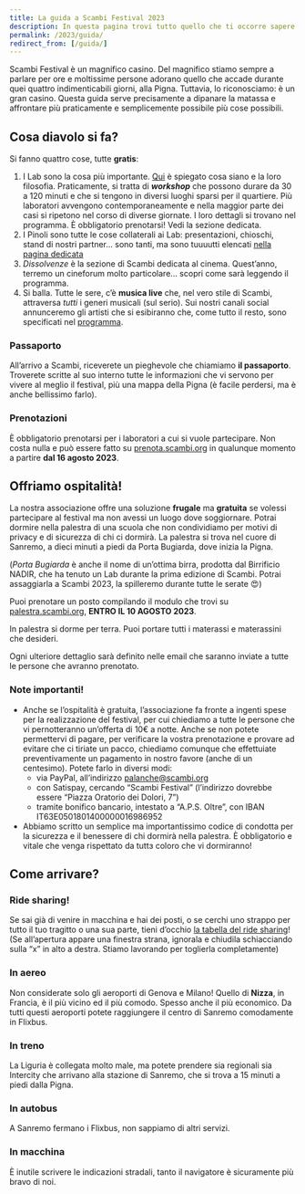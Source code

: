 ```yaml
---
title: La guida a Scambi Festival 2023
description: In questa pagina trovi tutto quello che ti occorre sapere per partecipare alla terza edizione di Scambi Festival!
permalink: /2023/guida/
redirect_from: [/guida/]
---
```

Scambi Festival è un magnifico casino. Del magnifico stiamo sempre a parlare per ore e moltissime persone adorano quello che accade durante quei quattro indimenticabili giorni, alla Pigna. Tuttavia, lo riconosciamo: è un gran casino. Questa guida serve precisamente a dipanare la matassa e affrontare più praticamente e semplicemente possibile più cose possibili.

## Cosa diavolo si fa?

Si fanno quattro cose, tutte **gratis**:

1. I Lab sono la cosa più importante. [Qui](/lab) è spiegato cosa siano e la loro filosofia. Praticamente, si tratta di ***workshop*** che possono durare da 30 a 120 minuti e che si tengono in diversi luoghi sparsi per il quartiere. Più laboratori avvengono contemporaneamente e nella maggior parte dei casi si ripetono nel corso di diverse giornate. I loro dettagli si trovano nel programma. È obbligatorio prenotarsi! Vedi la sezione dedicata.
2. I Pinoli sono tutte le cose collaterali ai Lab: presentazioni, chioschi, stand di nostri partner… sono tanti, ma sono tuuuutti elencati [nella pagina dedicata](https://scambi.org/pinoli)
3. *Dissolvenze* è la sezione di Scambi dedicata al cinema. Quest’anno, terremo un cineforum molto particolare… scopri come sarà leggendo il programma.
4. Si balla. Tutte le sere, c’è **musica live** che, nel vero stile di Scambi, attraversa *tutti* i generi musicali (sul serio). Sui nostri canali social annunceremo gli artisti che si esibiranno che, come tutto il resto, sono specificati nel [programma](https://scambi.org/programma).

### Passaporto

All’arrivo a Scambi, riceverete un pieghevole che chiamiamo **il passaporto**. Troverete scritte al suo interno tutte le informazioni che vi servono per vivere al meglio il festival, più una mappa della Pigna (è facile perdersi, ma è anche bellissimo farlo).

### Prenotazioni

È obbligatorio prenotarsi per i laboratori a cui si vuole partecipare. Non costa nulla e può essere fatto su [prenota.scambi.org](https://prenota.scambi.org) in qualunque momento a partire **dal 16 agosto 2023**.

## Offriamo ospitalità!

La nostra associazione offre una soluzione **frugale** ma **gratuita** se volessi partecipare al festival ma non avessi un luogo dove soggiornare. Potrai dormire nella palestra di una scuola che non condividiamo per motivi di privacy e di sicurezza di chi ci dormirà. La palestra si trova nel cuore di Sanremo, a dieci minuti a piedi da Porta Bugiarda, dove inizia la Pigna.

(*Porta Bugiarda* è anche il nome di un’ottima birra, prodotta dal Birrificio NADIR, che ha tenuto un Lab durante la prima edizione di Scambi. Potrai assaggiarla a Scambi 2023, la spilleremo durante tutte le serate 😍)

Puoi prenotare un posto compilando il modulo che trovi su [palestra.scambi.org](https://palestra.scambi.org 'Ospitalità a Scambi Festival 2023'), **ENTRO IL 10 AGOSTO 2023**.

In palestra si dorme per terra. Puoi portare tutti i materassi e materassini che desideri.

Ogni ulteriore dettaglio sarà definito nelle email che saranno inviate a tutte le persone che avranno prenotato.

### Note importanti!

- Anche se l’ospitalità è gratuita, l’associazione fa fronte a ingenti spese per la realizzazione del festival, per cui chiediamo a tutte le persone che vi pernotteranno un’offerta di 10€ a notte. Anche se non potete permettervi di pagare, per verificare la vostra prenotazione e provare ad evitare che ci tiriate un pacco, chiediamo comunque che effettuiate preventivamente un pagamento in nostro favore (anche di un centesimo). Potete farlo in diversi modi:
	- via PayPal, all’indirizzo palanche@scambi.org
	- con Satispay, cercando “Scambi Festival” (l’indirizzo dovrebbe essere “Piazza Oratorio dei Dolori, 7”)
	- tramite bonifico bancario, intestato a “A.P.S. Oltre”, con IBAN IT63E0501801400000016986952
- Abbiamo scritto un semplice ma importantissimo codice di condotta per la sicurezza e il benessere di chi dormirà nella palestra. È obbligatorio e vitale che venga rispettato da tuttɜ coloro che vi dormiranno!

## Come arrivare?

### Ride sharing!

Se sai già di venire in macchina e hai dei posti, o se cerchi uno strappo per tutto il tuo tragitto o una sua parte, tieni d’occhio [la tabella del ride sharing](https://nuvola.scambi.org/s/QWoqXbCLGM7a6Z9 '2023 Scambi ride sharing')! (Se all’apertura appare una finestra strana, ignorala e chiudila schiacciando sulla “x” in alto a destra. Stiamo lavorando per toglierla completamente)

### In aereo

Non considerate solo gli aeroporti di Genova e Milano! Quello di **Nizza**, in Francia, è il più vicino ed il più comodo. Spesso anche il più economico. Da tutti questi aeroporti potete raggiungere il centro di Sanremo comodamente in Flixbus.

### In treno

La Liguria è collegata molto male, ma potete prendere sia regionali sia Intercity che arrivano alla stazione di Sanremo, che si trova a 15 minuti a piedi dalla Pigna.

### In autobus

A Sanremo fermano i Flixbus, non sappiamo di altri servizi.

### In macchina

È inutile scrivere le indicazioni stradali, tanto il navigatore è sicuramente più bravo di noi. 
